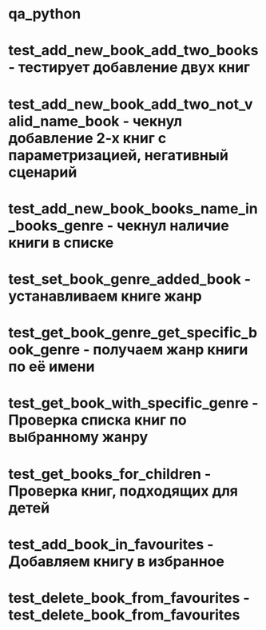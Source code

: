 # qa_python
# test_add_new_book_add_two_books - тестирует добавление двух книг
# test_add_new_book_add_two_not_valid_name_book - чекнул добавление 2-х книг c параметризацией, негативный сценарий
# test_add_new_book_books_name_in_books_genre - чекнул наличие книги в списке
# test_set_book_genre_added_book - устанавливаем книге жанр
# test_get_book_genre_get_specific_book_genre - получаем жанр книги по её имени
# test_get_book_with_specific_genre - Проверка списка книг по выбранному жанру
# test_get_books_for_children - Проверка книг, подходящих для детей
# test_add_book_in_favourites - Добавляем книгу в избранное
# test_delete_book_from_favourites - test_delete_book_from_favourites
